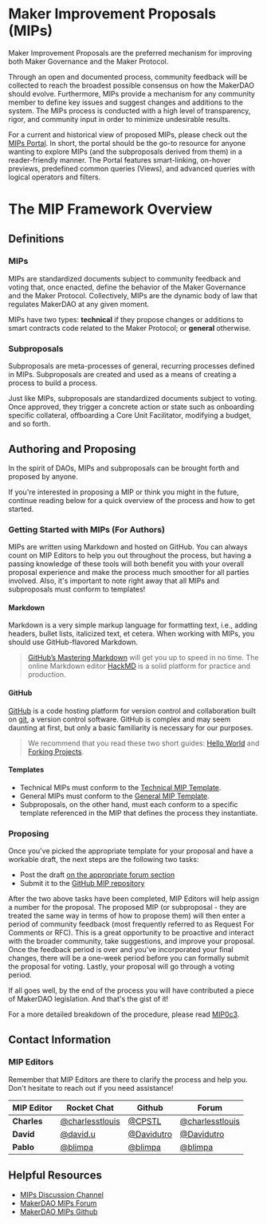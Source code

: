 # Maker Improvement Proposals (MIPs)

Maker Improvement Proposals are the preferred mechanism for improving both Maker Governance and the Maker Protocol.

Through an open and documented process, community feedback will be collected to reach the broadest possible consensus on how the MakerDAO should evolve. Furthermore, MIPs provide a mechanism for any community member to define key issues and suggest changes and additions to the system. The MIPs process is conducted with a high level of transparency, rigor, and community input in order to minimize undesirable results. 

For a current and historical view of proposed MIPs, please check out the [MIPs Portal](https://mips.makerdao.com/). In short, the portal should be the go-to resource for anyone wanting to explore MIPs (and the subproposals derived from them) in a reader-friendly manner. The Portal features smart-linking, on-hover previews, predefined common queries (Views), and advanced queries with logical operators and filters.

# The MIP Framework Overview

## Definitions

### MIPs

MIPs are standardized documents subject to community feedback and voting that, once enacted, define the behavior of the Maker Governance and the Maker Protocol. Collectively, MIPs are the dynamic body of law that regulates MakerDAO at any given moment.

MIPs have two types: **technical** if they propose changes or additions to smart contracts code related to the Maker Protocol; or **general** otherwise.

### Subproposals

Subproposals are meta-processes of general, recurring processes defined in MIPs. Subproposals are created and used as a means of creating a process to build a process.

Just like MIPs, subproposals are standardized documents subject to voting. Once approved, they trigger a concrete action or state such as onboarding specific collateral, offboarding a Core Unit Facilitator, modifying a budget, and so forth.

## Authoring and Proposing

In the spirit of DAOs, MIPs and subproposals can be brought forth and proposed by anyone. 

If you're interested in proposing a MIP or think you might in the future, continue reading below for a quick overview of the process and how to get started. 

### Getting Started with MIPs (For Authors)

MIPs are written using Markdown and hosted on GitHub. You can always count on MIP Editors to help you out throughout the process, but having a passing knowledge of these tools will both benefit you with your overall proposal experience and make the process much smoother for all parties involved. Also, it's important to note right away that all MIPs and subproposals must conform to templates!

#### Markdown

Markdown is a very simple markup language for formatting text, i.e., adding headers, bullet lists, italicized text, et cetera. When working with MIPs, you should use GitHub-flavored Markdown.

> [GitHub’s Mastering Markdown](https://guides.github.com/features/mastering-markdown/) will get you up to speed in no time. The online Markdown editor [HackMD](https://hackmd.io/) is a solid platform for practice and production.

#### GitHub

[GitHub](https://github.com/) is a code hosting platform for version control and collaboration built on [git](https://git-scm.com/), a version control software. GitHub is complex and may seem daunting at first, but only a basic familiarity is necessary for our purposes.

> We recommend that you read these two short guides: [Hello World](https://guides.github.com/activities/hello-world/) and [Forking Projects](https://guides.github.com/activities/forking/).

#### Templates

- Technical MIPs must conform to the [Technical MIP Template](https://github.com/makerdao/mips/blob/master/MIP0/Technical-MIP-Template.md). 
- General MIPs must conform to the [General MIP Template](https://github.com/makerdao/mips/blob/master/MIP0/General-MIP-Template.md).
- Subproposals, on the other hand, must each conform to a specific template referenced in the MIP that defines the process they instantiate.

### Proposing

Once you've picked the appropriate template for your proposal and have a workable draft, the next steps are the following two tasks:
- Post the draft [on the appropriate forum section](https://forum.makerdao.com/c/mips/14)
- Submit it to the [GitHub MIP repository](https://github.com/makerdao/mips)

After the two above tasks have been completed, MIP Editors will help assign a number for the proposal. The proposed MIP (or subproposal - they are treated the same way in terms of how to propose them) will then enter a period of community feedback (most frequently referred to as Request For Comments or RFC). This is a great opportunity to be proactive and interact with the broader community, take suggestions, and improve your proposal. Once the feedback period is over and you've incorporated your final changes, there will be a one-week period before you can formally submit the proposal for voting. Lastly, your proposal will go through a voting period. 

If all goes well, by the end of the process you will have contributed a piece of MakerDAO legislation. And that's the gist of it! 

For a more detailed breakdown of the procedure, please read [MIP0c3](http://159.203.86.45:8000/mips/details/MIP0#mip0c3-the-mip-lifecycle).

## Contact Information 

### MIP Editors

Remember that MIP Editors are there to clarify the process and help you. Don't hesitate to reach out if you need assistance!

| MIP Editor | Rocket Chat | Github | Forum |
|-|-|-|-|
| **Charles** | [@charlesstlouis](https://chat.makerdao.com/) | [@CPSTL](https://github.com/CPSTL) | [@charlesstlouis](https://forum.makerdao.com/u/charlesstlouis/summary) |
| **David** | [@david.u](https://chat.makerdao.com/) | [@Davidutro](https://github.com/Davidutro) | [@Davidutro](https://forum.makerdao.com/u/davidutro/summary) |
| **Pablo** | [@blimpa](https://chat.makerdao.com/) | [@blimpa](https://github.com/blimpa) | [@blimpa](https://forum.makerdao.com/u/blimpa/summary) |

## Helpful Resources 

* [MIPs Discussion Channel](https://go.rocket.chat/invite?host=chat.makerdao.com&path=invite%2FNPEuhW)
* [MakerDAO MIPs Forum](https://forum.makerdao.com/c/mips/14)
* [MakerDAO MIPs Github](https://github.com/makerdao/mips)
